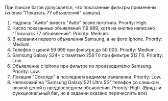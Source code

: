При поиске багов допускается, что показанные фильтры применены (кнопка "Показать 77 объявлений" нажата).

1) Надпись "Awito" вместо "Avito" возле логотипа. Priority: High.
2) Число показанных объявлений 119 989, хотя на кнопке написано "Показать 77 объявлений". Priority: Medium.
3) В названии первого объявления Samsung, а на фото Iphone. Priority: Medium.
4) Телефон с ценой 59 999 при фильтре до 50 000. Priority: Medium.
5) Samsung Galaxy S24+ с памятью 256 Гб при фильтре 512 Гб. Priority: Low.
6) Объявление с Iphone при фильтре по производителю Samsung. Priority: Low.
7) Локация "Соколдо" в последнем видимом оъявлении. Priority: Low.
8) Непохожий на "Samsung Galaxy S21 Ultra 5G" телефон со слишком низкой ценой в предпоследнем объявлении. Priority: High. (Вряд ли функциональный баг, но в задании сказано перечислить все)